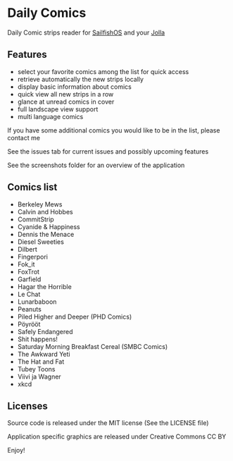 Daily Comics
============

Daily Comic strips reader for [SailfishOS](https://sailfishos.org/) and your [Jolla](http://jolla.com/)

Features
--------

- select your favorite comics among the list for quick access
- retrieve automatically the new strips locally
- display basic information about comics
- quick view all new strips in a row
- glance at unread comics in cover
- full landscape view support
- multi language comics

If you have some additional comics you would like to be in the list, please contact me

See the issues tab for current issues and possibly upcoming features

See the screenshots folder for an overview of the application

Comics list
-----------

- Berkeley Mews
- Calvin and Hobbes
- CommitStrip
- Cyanide & Happiness
- Dennis the Menace
- Diesel Sweeties
- Dilbert
- Fingerpori
- Fok_it
- FoxTrot
- Garfield
- Hagar the Horrible
- Le Chat
- Lunarbaboon
- Peanuts
- Piled Higher and Deeper (PHD Comics)
- Pöyrööt
- Safely Endangered
- Shit happens!
- Saturday Morning Breakfast Cereal (SMBC Comics)
- The Awkward Yeti
- The Hat and Fat
- Tubey Toons
- Viivi ja Wagner
- xkcd

Licenses
--------

Source code is released under the MIT license (See the LICENSE file)

Application specific graphics are released under Creative Commons CC BY


Enjoy!
